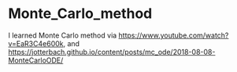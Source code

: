 # Monte_Carlo_method

I learned Monte Carlo method via https://www.youtube.com/watch?v=EaR3C4e600k, and https://jotterbach.github.io/content/posts/mc_ode/2018-08-08-MonteCarloODE/

